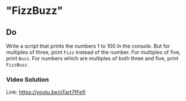 # "FizzBuzz"

## Do

Write a script that prints the numbers 1 to 100 in the console. But for multiples of three, print `Fizz` instead of the number. For multiples of five, print `Buzz`. For numbers which are multiples of both three and five, print `FizzBuzz`.

### Video Solution

Link: <https://youtu.be/oTart7fFefI>
